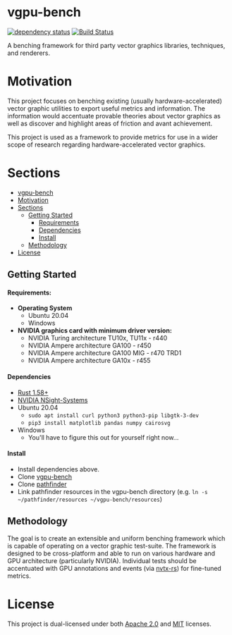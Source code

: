 # vgpu-bench
[![dependency status](https://deps.rs/repo/github/simbleau/vgpu-bench/status.svg)](https://deps.rs/repo/github/simbleau/vgpu-bench)
[![Build Status](https://app.travis-ci.com/simbleau/vgpu-bench.svg?branch=main)](https://app.travis-ci.com/simbleau/vgpu-bench)

A benching framework for third party vector graphics libraries, techniques, and renderers.

# Motivation

This project focuses on benching existing (usually hardware-accelerated) vector graphic utilities to export useful metrics and information. The information would accentuate provable theories about vector graphics as well as discover and highlight areas of friction and avant achievement.

This project is used as a framework to provide metrics for use in a wider scope of research regarding hardware-accelerated vector graphics.

# Sections

- [vgpu-bench](#vgpu-bench)
- [Motivation](#motivation)
- [Sections](#sections)
  - [Getting Started](#getting-started)
    - [Requirements](#requirements)
    - [Dependencies](#dependencies)
    - [Install](#install)
  - [Methodology](#methodology)
- [License](#license)

## Getting Started

#### Requirements:

 - **Operating System**
   - Ubuntu 20.04
   - Windows
 - **NVIDIA graphics card with minimum driver version:**
   - NVIDIA Turing architecture TU10x, TU11x - r440
   - NVIDIA Ampere architecture GA100 - r450
   - NVIDIA Ampere architecture GA100 MIG - r470 TRD1
   - NVIDIA Ampere architecture GA10x - r455

#### Dependencies
 - [Rust 1.58+](https://rustup.rs/)
 - [NVIDIA NSight-Systems](https://developer.nvidia.com/nsight-systems)
 - Ubuntu 20.04
   - `sudo apt install curl python3 python3-pip libgtk-3-dev`
   - `pip3 install matplotlib pandas numpy cairosvg`
 - Windows
   - You'll have to figure this out for yourself right now...

#### Install
 - Install dependencies above.
 - Clone [vgpu-bench](https://github.com/simbleau/vgpu-bench)
 - Clone [pathfinder](https://github.com/servo/pathfinder)
 - Link pathfinder resources in the vgpu-bench directory (e.g. `ln -s ~/pathfinder/resources ~/vgpu-bench/resources`)

## Methodology

The goal is to create an extensible and uniform benching framework which is capable of operating on a vector graphic test-suite. The framework is designed to be cross-platform and able to run on various hardware and GPU architecture (particularly NVIDIA).
Individual tests should be accentuated with GPU annotations and events (via [nvtx-rs](https://github.com/simbleau/nvtx-rs)) for fine-tuned metrics.

# License

This  project is dual-licensed under both [Apache 2.0](https://github.com/simbleau/convo/blob/main/LICENSE-APACHE) and [MIT](https://github.com/simbleau/convo/blob/main/LICENSE-MIT) licenses.

